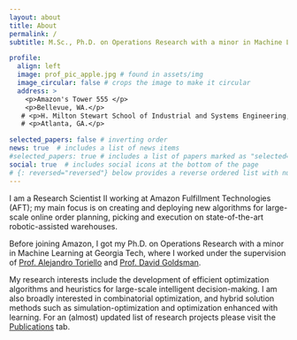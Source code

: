 ```yaml
---
layout: about
title: About
permalink: /
subtitle: M.Sc., Ph.D. on Operations Research with a minor in Machine Learning at <a href='https://www.isye.gatech.edu/'>Georgia Tech</a>.

profile:
  align: left
  image: prof_pic_apple.jpg # found in assets/img
  image_circular: false # crops the image to make it circular
  address: >
    <p>Amazon's Tower 555 </p>
    <p>Bellevue, WA.</p>
   # <p>H. Milton Stewart School of Industrial and Systems Engineering, </p>
   # <p>Atlanta, GA.</p>

selected_papers: false # inverting order
news: true  # includes a list of news items
#selected_papers: true # includes a list of papers marked as "selected={true}"
social: true  # includes social icons at the bottom of the page
# {: reversed="reversed"} below provides a reverse ordered list with numbers
---
```


I am a Research Scientist II working at Amazon Fulfillment Technologies (AFT); my main focus is on creating and deploying new algorithms for large-scale online order planning, picking and execution on state-of-the-art robotic-assisted warehouses. 

Before joining Amazon, I got my Ph.D. on Operations Research with a minor in Machine Learning at Georgia Tech, where I worked under the supervision of [Prof. Alejandro Toriello](https://sites.gatech.edu/alejandro-toriello/) and [Prof. David Goldsman](https://www.isye.gatech.edu/users/david-goldsman).

My research interests include the development of efficient optimization algorithms and heuristics for large-scale intelligent decision-making. I am also broadly interested in combinatorial optimization, and hybrid solution methods such as simulation-optimization and optimization enhanced with learning. For an (almost) updated list of research projects please visit the [Publications](https://ierazo.github.io/publications/) tab.

<!---
Some selected publications are:
Revisit below
- Submodular dispatching: Combinatorial optimization problem that generalizes work done in SDD and warehousing.
- A sim opt framework: Applied paper that ...
-  Cost efficient: Optimizing decision-making for sampling
-->


